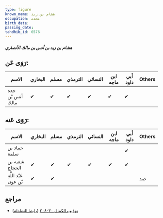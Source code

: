 ```yaml
---
type: figure
known_name: هشام بن زيد
occupation: محدث
birth_date:
passing_date:
tahdhib_id: 6576
---
```

##### هشام بن زيد بن أنس بن مالك الأنصاري

## رَوَى عَن:
| الاسم            | البخاري | مسلم | الترمذي | النسائي | ابن ماجه | أبي داود | Others |
| ---------------- | ------- | ---- | ------- | ------- | -------- | -------- | ------ |
| جده أنس بْن مالك | ✔       | ✔    | ✔       | ✔       | ✔        | ✔        |        |
## رَوَى عَنه:
| الاسم                 | البخاري | مسلم | الترمذي | النسائي | ابن ماجه | أبي داود | Others |
| --------------------- | ------- | ---- | ------- | ------- | -------- | -------- | ------ |
| حماد بن سلمة          |         |      |         |         |          | ✔        |        |
| شعبة بن الحجاج        | ✔       | ✔    | ✔       | ✔       | ✔        | ✔        |        |
| عَبْد اللَّهِ بْن عون | ✔       | ✔    |         |         |          |          | صد     |
## مراجع
- [تهذيب الكمال ٣٠-٢٠٤](obsidian://open?vault=Tahdhib-al-Kamal&file=Figures/٦٥٧٦-هشام%20بن%20زيد%20بن%20أنس%20بن%20مالك%20الأنصاري) ([رابط الشاملة](https://shamela.ws/book/3722/16270))